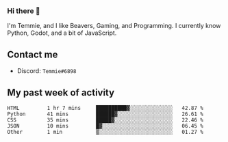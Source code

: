 ### Hi there 👋
I'm Temmie, and I like Beavers, Gaming, and Programming. I currently know Python, Godot, and a bit of JavaScript.

## Contact me
* Discord: `Temmie#6898`

## My past week of activity
<!--START_SECTION:waka-->

```text
HTML         1 hr 7 mins     ██████████▓░░░░░░░░░░░░░░   42.87 %
Python       41 mins         ██████▓░░░░░░░░░░░░░░░░░░   26.61 %
CSS          35 mins         █████▓░░░░░░░░░░░░░░░░░░░   22.46 %
JSON         10 mins         █▓░░░░░░░░░░░░░░░░░░░░░░░   06.45 %
Other        1 min           ▒░░░░░░░░░░░░░░░░░░░░░░░░   01.27 %
```

<!--END_SECTION:waka-->
